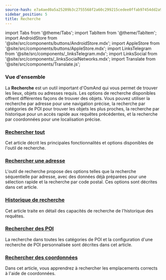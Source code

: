 ```yaml
---
source-hash: e7a4aed0a5a25209b3c2755568f2a60c299215cedee0ffab97454dd2a969ee44 
sidebar_position: 5
title: Recherche
---
```


import Tabs from '@theme/Tabs';
import TabItem from '@theme/TabItem';
import AndroidStore from '@site/src/components/buttons/AndroidStore.mdx';
import AppleStore from '@site/src/components/buttons/AppleStore.mdx';
import LinksTelegram from '@site/src/components/_linksTelegram.mdx';
import LinksSocial from '@site/src/components/_linksSocialNetworks.mdx';
import Translate from '@site/src/components/Translate.js';

### Vue d'ensemble

La **Recherche** est un outil important d'OsmAnd qui vous permet de trouver les lieux, objets ou adresses requis. Les options de recherche disponibles offrent différentes façons de trouver des objets. Vous pouvez utiliser la recherche par adresse pour une navigation précise, la recherche par catégories de POI pour trouver les objets les plus proches, la recherche par historique pour un accès rapide aux requêtes précédentes, et la recherche par coordonnées pour une localisation précise.


### [Rechercher tout](./search-all.md)

Cet article décrit les principales fonctionnalités et options disponibles de l'outil de recherche.


### [Rechercher une adresse](./search-address.md)

L'outil de recherche propose des options telles que la recherche séquentielle par adresse, avec des données déjà préparées pour une sélection rapide et la recherche par code postal. Ces options sont décrites dans cet article.


### [Historique de recherche](./search-history.md)

Cet article traite en détail des capacités de recherche de l'historique des requêtes.


### [Rechercher des POI](./search-poi.md)

La recherche dans toutes les catégories de POI et la configuration d'une recherche de POI personnalisée sont décrites dans cet article.


### [Rechercher des coordonnées](./search-coordinates.md)

Dans cet article, vous apprendrez à rechercher les emplacements corrects à l'aide de coordonnées.

